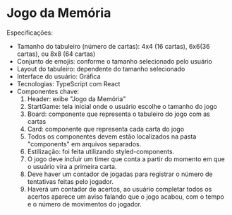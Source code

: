 # Jogo da Memória

Especificações:
- Tamanho do tabuleiro (número de cartas): 4x4 (16 cartas), 6x6(36 cartas), ou 8x8 (64 cartas)
- Conjunto de emojis: conforme o tamanho selecionado pelo usuário
- Layout do tabuleiro: dependente do tamanho selecionado
- Interface do usuário: Gráfica
- Tecnologias: TypeScript com React
- Componentes chave:
  1. Header: exibe "Jogo da Memória"
  2. StartGame: tela inicial onde o usuário escolhe o tamanho do jogo
  3. Board: componente que representa o tabuleiro do jogo com as cartas
  4. Card: componente que representa cada carta do jogo
  5. Todos os componentes devem estão localizados na pasta "components" em arquivos separados.
  6. Estilização: foi feita utilizando styled-components.
  7. O jogo deve incluir um timer que conta a partir do momento em que o usuário vira a primeira carta.
  8. Deve haver um contador de jogadas para registrar o número de tentativas feitas pelo jogador.
  9. Haverá um contador de acertos, ao usuário completar todos os acertos aparece um aviso falando que o jogo acabou, com o tempo e o número de movimentos do jogador.
